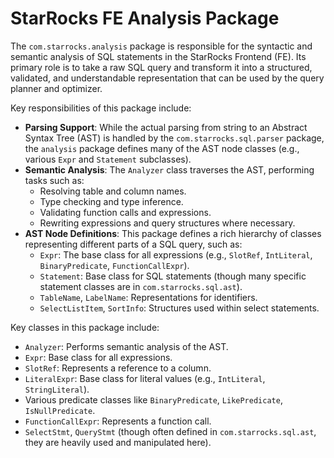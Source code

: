 # StarRocks FE Analysis Package

The `com.starrocks.analysis` package is responsible for the syntactic and semantic analysis of SQL statements in the StarRocks Frontend (FE). Its primary role is to take a raw SQL query and transform it into a structured, validated, and understandable representation that can be used by the query planner and optimizer.

Key responsibilities of this package include:

- **Parsing Support**: While the actual parsing from string to an Abstract Syntax Tree (AST) is handled by the `com.starrocks.sql.parser` package, the `analysis` package defines many of the AST node classes (e.g., various `Expr` and `Statement` subclasses).
- **Semantic Analysis**: The `Analyzer` class traverses the AST, performing tasks such as:
  - Resolving table and column names.
  - Type checking and type inference.
  - Validating function calls and expressions.
  - Rewriting expressions and query structures where necessary.
- **AST Node Definitions**: This package defines a rich hierarchy of classes representing different parts of a SQL query, such as:
  - `Expr`: The base class for all expressions (e.g., `SlotRef`, `IntLiteral`, `BinaryPredicate`, `FunctionCallExpr`).
  - `Statement`: Base class for SQL statements (though many specific statement classes are in `com.starrocks.sql.ast`).
  - `TableName`, `LabelName`: Representations for identifiers.
  - `SelectListItem`, `SortInfo`: Structures used within select statements.

Key classes in this package include:
- `Analyzer`: Performs semantic analysis of the AST.
- `Expr`: Base class for all expressions.
- `SlotRef`: Represents a reference to a column.
- `LiteralExpr`: Base class for literal values (e.g., `IntLiteral`, `StringLiteral`).
- Various predicate classes like `BinaryPredicate`, `LikePredicate`, `IsNullPredicate`.
- `FunctionCallExpr`: Represents a function call.
- `SelectStmt`, `QueryStmt` (though often defined in `com.starrocks.sql.ast`, they are heavily used and manipulated here).
